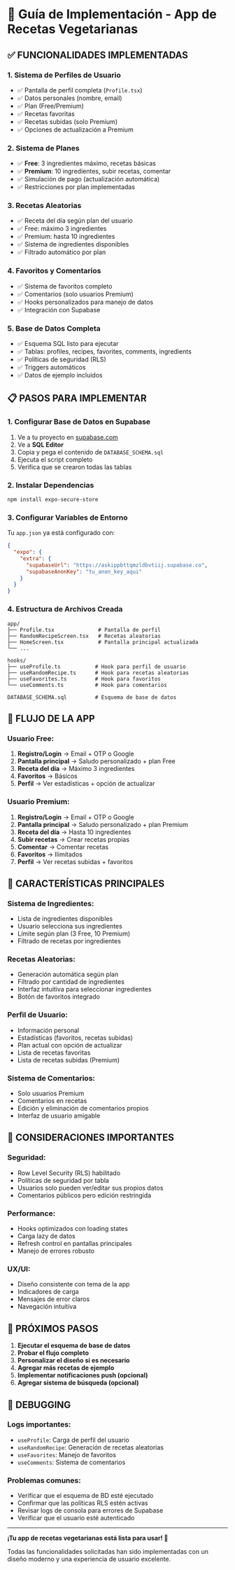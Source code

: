# 🚀 Guía de Implementación - App de Recetas Vegetarianas

## ✅ **FUNCIONALIDADES IMPLEMENTADAS**

### 1. **Sistema de Perfiles de Usuario**
- ✅ Pantalla de perfil completa (`Profile.tsx`)
- ✅ Datos personales (nombre, email)
- ✅ Plan (Free/Premium)
- ✅ Recetas favoritas
- ✅ Recetas subidas (solo Premium)
- ✅ Opciones de actualización a Premium

### 2. **Sistema de Planes**
- ✅ **Free**: 3 ingredientes máximo, recetas básicas
- ✅ **Premium**: 10 ingredientes, subir recetas, comentar
- ✅ Simulación de pago (actualización automática)
- ✅ Restricciones por plan implementadas

### 3. **Recetas Aleatorias**
- ✅ Receta del día según plan del usuario
- ✅ Free: máximo 3 ingredientes
- ✅ Premium: hasta 10 ingredientes
- ✅ Sistema de ingredientes disponibles
- ✅ Filtrado automático por plan

### 4. **Favoritos y Comentarios**
- ✅ Sistema de favoritos completo
- ✅ Comentarios (solo usuarios Premium)
- ✅ Hooks personalizados para manejo de datos
- ✅ Integración con Supabase

### 5. **Base de Datos Completa**
- ✅ Esquema SQL listo para ejecutar
- ✅ Tablas: profiles, recipes, favorites, comments, ingredients
- ✅ Políticas de seguridad (RLS)
- ✅ Triggers automáticos
- ✅ Datos de ejemplo incluidos

## 📋 **PASOS PARA IMPLEMENTAR**

### 1. **Configurar Base de Datos en Supabase**

1. Ve a tu proyecto en [supabase.com](https://supabase.com)
2. Ve a **SQL Editor**
3. Copia y pega el contenido de `DATABASE_SCHEMA.sql`
4. Ejecuta el script completo
5. Verifica que se crearon todas las tablas

### 2. **Instalar Dependencias**

```bash
npm install expo-secure-store
```

### 3. **Configurar Variables de Entorno**

Tu `app.json` ya está configurado con:
```json
{
  "expo": {
    "extra": {
      "supabaseUrl": "https://askippbttqmzldbvtiij.supabase.co",
      "supabaseAnonKey": "tu_anon_key_aqui"
    }
  }
}
```

### 4. **Estructura de Archivos Creada**

```
app/
├── Profile.tsx              # Pantalla de perfil
├── RandomRecipeScreen.tsx   # Recetas aleatorias
├── HomeScreen.tsx           # Pantalla principal actualizada
└── ...

hooks/
├── useProfile.ts           # Hook para perfil de usuario
├── useRandomRecipe.ts      # Hook para recetas aleatorias
├── useFavorites.ts         # Hook para favoritos
└── useComments.ts          # Hook para comentarios

DATABASE_SCHEMA.sql         # Esquema de base de datos
```

## 🔄 **FLUJO DE LA APP**

### **Usuario Free:**
1. **Registro/Login** → Email + OTP o Google
2. **Pantalla principal** → Saludo personalizado + plan Free
3. **Receta del día** → Máximo 3 ingredientes
4. **Favoritos** → Básicos
5. **Perfil** → Ver estadísticas + opción de actualizar

### **Usuario Premium:**
1. **Registro/Login** → Email + OTP o Google
2. **Pantalla principal** → Saludo personalizado + plan Premium
3. **Receta del día** → Hasta 10 ingredientes
4. **Subir recetas** → Crear recetas propias
5. **Comentar** → Comentar recetas
6. **Favoritos** → Ilimitados
7. **Perfil** → Ver recetas subidas + favoritos

## 🎯 **CARACTERÍSTICAS PRINCIPALES**

### **Sistema de Ingredientes:**
- Lista de ingredientes disponibles
- Usuario selecciona sus ingredientes
- Límite según plan (3 Free, 10 Premium)
- Filtrado de recetas por ingredientes

### **Recetas Aleatorias:**
- Generación automática según plan
- Filtrado por cantidad de ingredientes
- Interfaz intuitiva para seleccionar ingredientes
- Botón de favoritos integrado

### **Perfil de Usuario:**
- Información personal
- Estadísticas (favoritos, recetas subidas)
- Plan actual con opción de actualizar
- Lista de recetas favoritas
- Lista de recetas subidas (Premium)

### **Sistema de Comentarios:**
- Solo usuarios Premium
- Comentarios en recetas
- Edición y eliminación de comentarios propios
- Interfaz de usuario amigable

## 🚨 **CONSIDERACIONES IMPORTANTES**

### **Seguridad:**
- Row Level Security (RLS) habilitado
- Políticas de seguridad por tabla
- Usuarios solo pueden ver/editar sus propios datos
- Comentarios públicos pero edición restringida

### **Performance:**
- Hooks optimizados con loading states
- Carga lazy de datos
- Refresh control en pantallas principales
- Manejo de errores robusto

### **UX/UI:**
- Diseño consistente con tema de la app
- Indicadores de carga
- Mensajes de error claros
- Navegación intuitiva

## 📱 **PRÓXIMOS PASOS**

1. **Ejecutar el esquema de base de datos**
2. **Probar el flujo completo**
3. **Personalizar el diseño si es necesario**
4. **Agregar más recetas de ejemplo**
5. **Implementar notificaciones push (opcional)**
6. **Agregar sistema de búsqueda (opcional)**

## 🔧 **DEBUGGING**

### **Logs importantes:**
- `useProfile`: Carga de perfil del usuario
- `useRandomRecipe`: Generación de recetas aleatorias
- `useFavorites`: Manejo de favoritos
- `useComments`: Sistema de comentarios

### **Problemas comunes:**
- Verificar que el esquema de BD esté ejecutado
- Confirmar que las políticas RLS estén activas
- Revisar logs de consola para errores de Supabase
- Verificar que el usuario esté autenticado

---

**¡Tu app de recetas vegetarianas está lista para usar! 🎉**

Todas las funcionalidades solicitadas han sido implementadas con un diseño moderno y una experiencia de usuario excelente.
